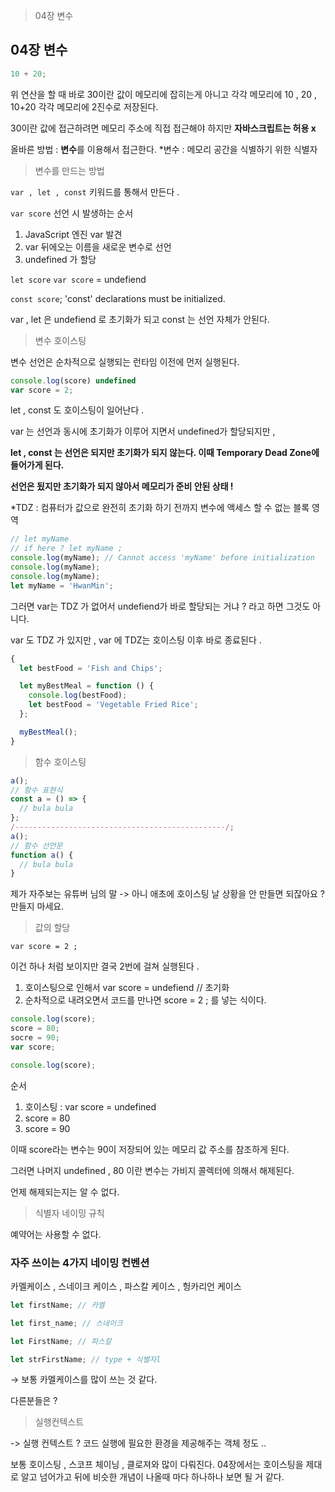 > 04장 변수

## 04장 변수

```jsx
10 + 20;
```

위 연산을 할 때 바로 30이란 값이 메모리에 잡히는게 아니고 각각 메모리에 10 , 20 , 10+20 각각 메모리에 2진수로 저장된다.

30이란 값에 접근하려면 메모리 주소에 직접 접근해야 하지만 **자바스크립트는 허용 x**

올바른 방법 : **변수**를 이용해서 접근한다. \*변수 : 메모리 공간을 식별하기 위한 식별자

> 변수를 만드는 방법

`var , let , const` 키워드를 통해서 만든다 .

`var score` 선언 시 발생하는 순서

1. JavaScript 엔진 var 발견
2. var 뒤에오는 이름을 새로운 변수로 선언
3. undefined 가 할당

`let score` `var score` = undefiend

`const score`; 'const' declarations must be initialized.

var , let 은 undefiend 로 초기화가 되고 const 는 선언 자체가 안된다.

> 변수 호이스팅

변수 선언은 순차적으로 실행되는 런타임 이전에 먼저 실행된다.

```jsx
console.log(score) undefined
var score = 2;
```

let , const 도 호이스팅이 일어난다 .

var 는 선언과 동시에 초기화가 이루어 지면서 undefined가 할당되지만 ,

**let , const 는 선언은 되지만 초기화가 되지 않는다. 이때 Temporary Dead Zone에 들어가게 된다.**

**선언은 됬지만 초기화가 되지 않아서 메모리가 준비 안된 상태 !**

\*TDZ : 컴퓨터가 값으로 완전히 초기화 하기 전까지 변수에 액세스 할 수 없는 블록 영역

```jsx
// let myName
// if here ? let myName ;
console.log(myName); // Cannot access 'myName' before initialization
console.log(myName);
console.log(myName);
let myName = 'HwanMin';
```

그러면 var는 TDZ 가 없어서 undefiend가 바로 할당되는 거냐 ? 라고 하면 그것도 아니다.

var 도 TDZ 가 있지만 , var 에 TDZ는 호이스팅 이후 바로 종료된다 .

```jsx
{
  let bestFood = 'Fish and Chips';

  let myBestMeal = function () {
    console.log(bestFood);
    let bestFood = 'Vegetable Fried Rice';
  };

  myBestMeal();
}
```

> 함수 호이스팅

```javascript
a();
// 함수 표현식
const a = () => {
  // bula bula
};
/-----------------------------------------------/;
a();
// 함수 선언문
function a() {
  // bula bula
}
```

제가 자주보는 유튜버 님의 말
-> 아니 애초에 호이스팅 날 상황을 안 만들면 되잖아요 ? 만들지 마세요.

> 값의 할당

`var score = 2 ;`

이건 하나 처럼 보이지만 결국 2번에 걸쳐 실행된다 .

1. 호이스팅으로 인해서 var score = undefiend // 초기화
2. 순차적으로 내려오면서 코드를 만나면 score = 2 ; 를 넣는 식이다.

```jsx
console.log(score);
score = 80;
socre = 90;
var score;

console.log(score);
```

순서

1. 호이스팅 : var score = undefined
2. score = 80
3. score = 90

이때 score라는 변수는 90이 저장되어 있는 메모리 값 주소를 참조하게 된다.

그러면 나머지 undefined , 80 이란 변수는 가비지 콜렉터에 의해서 해제된다.

언제 해제되는지는 알 수 없다.

> 식별자 네이밍 규칙

예약어는 사용할 수 없다.

### 자주 쓰이는 4가지 네이밍 컨벤션

카멜케이스 , 스네이크 케이스 , 파스칼 케이스 , 헝카리언 케이스

```jsx
let firstName; // 카멜

let first_name; // 스네이크

let FirstName; // 파스칼

let strFirstName; // type + 식별자l
```

→ 보통 카멜케이스를 많이 쓰는 것 같다.

다른분들은 ?

> 실행컨텍스트

-> 실행 컨텍스트 ?
코드 실행에 필요한 환경을 제공해주는 객체 정도 ..

보통 호이스팅 , 스코프 체이닝 , 클로져와 많이 다뤄진다.
04장에서는 호이스팅을 제대로 알고 넘어가고 뒤에 비슷한 개념이 나올때 마다 하나하나 보면 될 거 같다.
